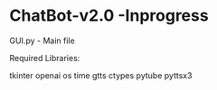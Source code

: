 # ChatBot-v2.0 -Inprogress

GUI.py - Main file

Required Libraries:

tkinter
openai
os
time
gtts
ctypes
pytube
pyttsx3
